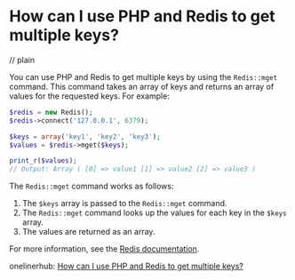 # How can I use PHP and Redis to get multiple keys?
// plain

You can use PHP and Redis to get multiple keys by using the `Redis::mget` command. This command takes an array of keys and returns an array of values for the requested keys. For example:

```php
$redis = new Redis();
$redis->connect('127.0.0.1', 6379);

$keys = array('key1', 'key2', 'key3');
$values = $redis->mget($keys);

print_r($values);
// Output: Array ( [0] => value1 [1] => value2 [2] => value3 )
```

The `Redis::mget` command works as follows:

1. The `$keys` array is passed to the `Redis::mget` command.
2. The `Redis::mget` command looks up the values for each key in the `$keys` array.
3. The values are returned as an array.

For more information, see the [Redis documentation](https://redis.io/commands/mget).

onelinerhub: [How can I use PHP and Redis to get multiple keys?](https://onelinerhub.com/predis/how-can-i-use-php-and-redis-to-get-multiple-keys)